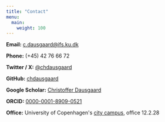 ```yaml
---
title: "Contact"
menu:
  main:
    weight: 100
---
```


<p><strong>Email:</strong> <a href="mailto:c.dausgaard@ifs.ku.dk">c.dausgaard@ifs.ku.dk</a></p>
<p><strong>Phone:</strong> (+45) 42 76 66 72</p>
<p><strong>Twitter / X:</strong> <a href="https://x.com/chdausgaard">@chdausgaard</a></p>
<p><strong>GitHub:</strong> <a href="https://github.com/chdausgaard">chdausgaard</a></p>
<p><strong>Google Scholar:</strong> <a href="https://scholar.google.com/citations?user=cgRByH8AAAAJ&hl=da">Christoffer Dausgaard</a></p>
<p><strong>ORCID:</strong> <a href="https://orcid.org/0000-0001-8909-0521">0000-0001-8909-0521</a></p>
<p><strong>Office:</strong> University of Copenhagen's <a href="https://www.openstreetmap.org/#map=18/55.687692/12.569185">city campus</a>, office 12.2.28</p>